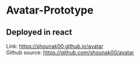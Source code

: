 # Avatar-Prototype
 
## Deployed in react<br/>
Link: https://shounak00.github.io/avatar <br/>
Github source: https://github.com/shounak00/avatar <br/>
